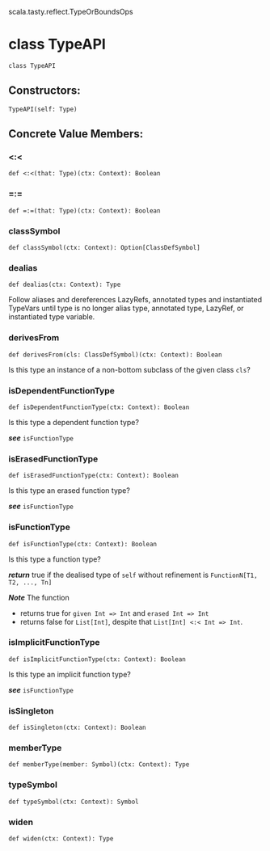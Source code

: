 scala.tasty.reflect.TypeOrBoundsOps
# class TypeAPI

<pre><code class="language-scala" >class TypeAPI</pre></code>
## Constructors:
<pre><code class="language-scala" >TypeAPI(self: Type)</pre></code>

## Concrete Value Members:
### <:<
<pre><code class="language-scala" >def <:<(that: Type)(ctx: Context): Boolean</pre></code>

### =:=
<pre><code class="language-scala" >def =:=(that: Type)(ctx: Context): Boolean</pre></code>

### classSymbol
<pre><code class="language-scala" >def classSymbol(ctx: Context): Option[ClassDefSymbol]</pre></code>

### dealias
<pre><code class="language-scala" >def dealias(ctx: Context): Type</pre></code>
Follow aliases and dereferences LazyRefs, annotated types and instantiated
TypeVars until type is no longer alias type, annotated type, LazyRef,
or instantiated type variable.

### derivesFrom
<pre><code class="language-scala" >def derivesFrom(cls: ClassDefSymbol)(ctx: Context): Boolean</pre></code>
Is this type an instance of a non-bottom subclass of the given class `cls`?

### isDependentFunctionType
<pre><code class="language-scala" >def isDependentFunctionType(ctx: Context): Boolean</pre></code>
Is this type a dependent function type?

***see*** `isFunctionType`

### isErasedFunctionType
<pre><code class="language-scala" >def isErasedFunctionType(ctx: Context): Boolean</pre></code>
Is this type an erased function type?

***see*** `isFunctionType`

### isFunctionType
<pre><code class="language-scala" >def isFunctionType(ctx: Context): Boolean</pre></code>
Is this type a function type?

***return*** true if the dealised type of `self` without refinement is `FunctionN[T1, T2, ..., Tn]`

***Note*** The function
* returns true for `given Int => Int` and `erased Int => Int`
* returns false for `List[Int]`, despite that `List[Int] <:< Int => Int`.


### isImplicitFunctionType
<pre><code class="language-scala" >def isImplicitFunctionType(ctx: Context): Boolean</pre></code>
Is this type an implicit function type?

***see*** `isFunctionType`

### isSingleton
<pre><code class="language-scala" >def isSingleton(ctx: Context): Boolean</pre></code>

### memberType
<pre><code class="language-scala" >def memberType(member: Symbol)(ctx: Context): Type</pre></code>

### typeSymbol
<pre><code class="language-scala" >def typeSymbol(ctx: Context): Symbol</pre></code>

### widen
<pre><code class="language-scala" >def widen(ctx: Context): Type</pre></code>

